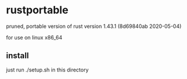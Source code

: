 # rustportable

pruned, portable version of rust version 1.43.1 (8d69840ab 2020-05-04)

for use on linux x86_64


## install

just run ./setup.sh in this directory
